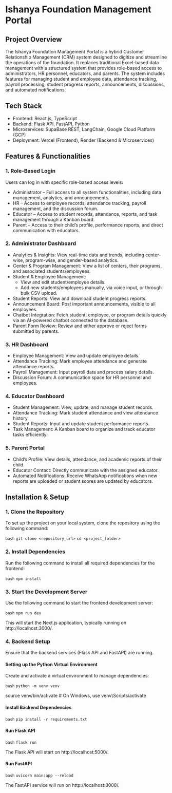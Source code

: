 # Ishanya Foundation Management Portal  

## Project Overview  
The Ishanya Foundation Management Portal is a hybrid Customer Relationship Management (CRM) system designed to digitize and streamline the operations of the foundation. It replaces traditional Excel-based data management with a structured system that provides role-based access to administrators, HR personnel, educators, and parents. The system includes features for managing student and employee data, attendance tracking, payroll processing, student progress reports, announcements, discussions, and automated notifications.  

## Tech Stack  
- Frontend: React.js, TypeScript  
- Backend: Flask API, FastAPI, Python  
- Microservices: SupaBase REST, LangChain, Google Cloud Platform (GCP)  
- Deployment: Vercel (Frontend), Render (Backend & Microservices)  

## Features & Functionalities  

### 1. Role-Based Login  
Users can log in with specific role-based access levels:  
- Administrator – Full access to all system functionalities, including data management, analytics, and announcements.  
- HR – Access to employee records, attendance tracking, payroll management, and the discussion forum.  
- Educator – Access to student records, attendance, reports, and task management through a Kanban board.  
- Parent – Access to their child’s profile, performance reports, and direct communication with educators.  

### 2. Administrator Dashboard  
- Analytics & Insights: View real-time data and trends, including center-wise, program-wise, and gender-based analytics.  
- Center & Program Management: View a list of centers, their programs, and associated students/employees.  
- Student & Employee Management:  
  - View and edit student/employee details.  
  - Add new students/employees manually, via voice input, or through bulk CSV upload.  
- Student Reports: View and download student progress reports.  
- Announcement Board: Post important announcements, visible to all employees.  
- Chatbot Integration: Fetch student, employee, or program details quickly via an AI-powered chatbot connected to the database.  
- Parent Form Review: Review and either approve or reject forms submitted by parents.  

### 3. HR Dashboard  
- Employee Management: View and update employee details.  
- Attendance Tracking: Mark employee attendance and generate attendance reports.  
- Payroll Management: Input payroll data and process salary details.  
- Discussion Forum: A communication space for HR personnel and employees.  

### 4. Educator Dashboard  
- Student Management: View, update, and manage student records.  
- Attendance Tracking: Mark student attendance and view attendance history.  
- Student Reports: Input and update student performance reports.  
- Task Management: A Kanban board to organize and track educator tasks efficiently.  

### 5. Parent Portal  
- Child’s Profile: View details, attendance, and academic reports of their child.  
- Educator Contact: Directly communicate with the assigned educator.  
- Automated Notifications: Receive WhatsApp notifications when new reports are uploaded or student scores are updated by educators.  

## Installation & Setup  

### 1. Clone the Repository  
To set up the project on your local system, clone the repository using the following command: 
 
```bash```
```git clone <repository_url>```
```cd <project_folder>```


### 2. Install Dependencies  
Run the following command to install all required dependencies for the frontend:  

```bash```
```npm install```


### 3. Start the Development Server  
Use the following command to start the frontend development server:  

```bash```
```npm run dev```

This will start the Next.js application, typically running on http://localhost:3000/.  

### 4. Backend Setup  
Ensure that the backend services (Flask API and FastAPI) are running.  

#### Setting up the Python Virtual Environment  
Create and activate a virtual environment to manage dependencies:  

```bash```
```python -m venv venv```

source venv/bin/activate  # On Windows, use venv\Scripts\activate


#### Install Backend Dependencies 
 
```bash```
```pip install -r requirements.txt```


#### Run Flask API  

```bash```
```flask run```

The Flask API will start on http://localhost:5000/.  

#### Run FastAPI  

```bash```
```uvicorn main:app --reload```

The FastAPI service will run on http://localhost:8000/.  


